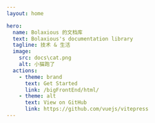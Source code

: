 ```yaml
---
layout: home

hero:
  name: Bolaxious 的文档库
  text: Bolaxious's documentation library
  tagline: 技术 & 生活
  image:
    src: docs\cat.png
    alt: 小猫跑了
  actions:
    - theme: brand
      text: Get Started
      link: /bigFrontEnd/html/
    - theme: alt
      text: View on GitHub
      link: https://github.com/vuejs/vitepress
---
```


<style>
:root {
  --vp-home-hero-name-color: transparent;
  --vp-home-hero-name-background: -webkit-linear-gradient(120deg, #4ad07d 30%, #3370ff);

  --vp-home-hero-image-background-image: linear-gradient(-45deg, #4ad07d 50%, #3370ff 50%);
  --vp-home-hero-image-filter: blur(44px);
}

@media (min-width: 640px) {
  :root {
    --vp-home-hero-image-filter: blur(56px);
  }
}

@media (min-width: 960px) {
  :root {
    --vp-home-hero-image-filter: blur(68px);
  }
}
</style>